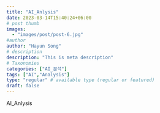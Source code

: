 ```yaml
---
title: "AI_Anlysis"
date: 2023-03-14T15:40:24+06:00
# post thumb
images:
  - "images/post/post-6.jpg"
#author
author: "Hayun Song"
# description
description: "This is meta description"
# Taxonomies
categories: ["AI_분석"]
tags: ["AI","Analysis"]
type: "regular" # available type (regular or featured)
draft: false
---
```


AI_Anlysis
